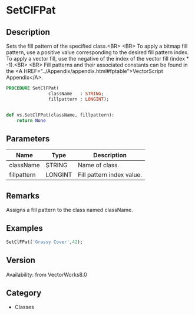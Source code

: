 # SetClFPat

## Description
Sets the fill pattern of the specified class.&lt;BR&gt;
&lt;BR&gt;
To apply a bitmap fill pattern, use a positive value corresponding to the desired fill pattern index. To apply a vector fill, use the negative of the index of the vector fill (index * -1).&lt;BR&gt;
&lt;BR&gt;
Fill patterns and their associated constants can be found in the &lt;A HREF=&quot;../Appendix/appendix.html#fptable&quot;&gt;VectorScript Appendix&lt;/A&gt;.


```pascal
PROCEDURE SetClFPat(
				className   : STRING;
				fillpattern : LONGINT);
```

```python

def vs.SetClFPat(className, fillpattern):
    return None
```

## Parameters
|Name|Type|Description|
|---|---|---|
|className|STRING|Name of class.|
|fillpattern|LONGINT|Fill pattern index value.|

## Remarks
Assigns a fill pattern to the class named className.

## Examples
```pascal
SetClFPat('Grassy Cover',42);
```

## Version
Availability: from VectorWorks8.0
## Category
* Classes

